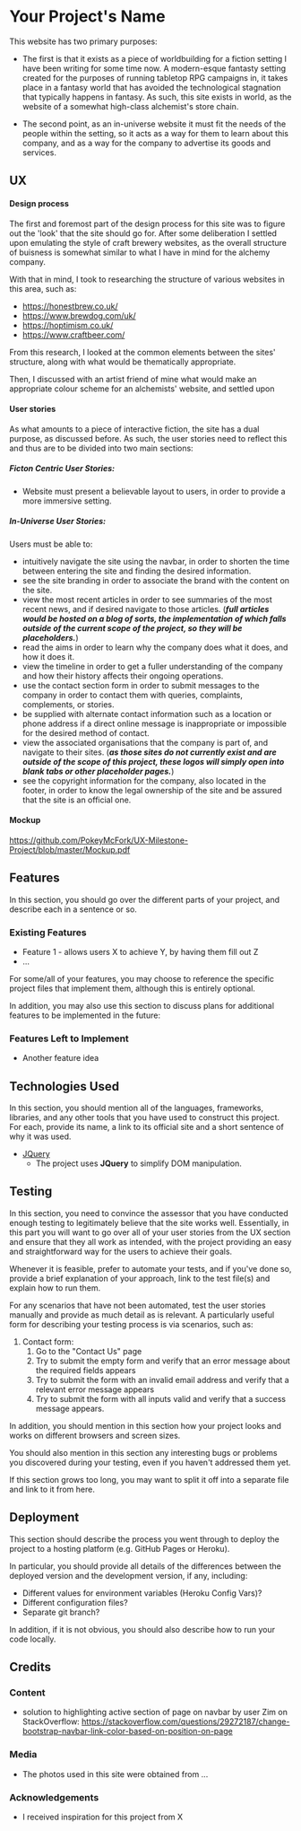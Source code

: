# Your Project's Name

This website has two primary purposes:

- The first is that it exists as a piece of worldbuilding for a fiction setting I have been writing for some time now. A modern-esque fantasty setting created for the purposes of running tabletop RPG campaigns in, it takes place in a fantasy world that has avoided the technological stagnation that typically happens in fantasy. As such, this site exists in world, as the website of a somewhat high-class alchemist's store chain.

- The second point, as an in-universe website it must fit the needs of the people within the setting, so it acts as a way for them to learn about this company, and as a way for the company to advertise its goods and services.
 
## UX

#### Design process

The first and foremost part of the design process for this site was to figure out the 'look' that the site should go for. After some deliberation I settled upon emulating the style of craft brewery websites, as the overall structure of buisness is somewhat similar to what I have in mind for the alchemy company.

With that in mind, I took to researching the structure of various websites in this area, such as:

- https://honestbrew.co.uk/
- https://www.brewdog.com/uk/
- https://hoptimism.co.uk/
- https://www.craftbeer.com/

From this research, I looked at the common elements between the sites' structure, along with what would be thematically appropriate.

Then, I discussed with an artist friend of mine what would make an appropriate colour scheme for an alchemists' website, and settled upon
 
#### User stories

As what amounts to a piece of interactive fiction, the site has a dual purpose, as discussed before. As such, the user stories need to reflect this and thus are to be divided into two main sections:

##### Ficton Centric User Stories:

- Website must present a believable layout to users, in order to provide a more immersive setting.

##### In-Universe User Stories:

Users must be able to:
- intuitively navigate the site using the navbar, in order to shorten the time between entering the site and finding the desired information.
- see the site branding in order to associate the brand with the content on the site.
- view the most recent articles in order to see summaries of the most recent news, and if desired navigate to those articles. (__*full articles would be hosted on a blog of sorts, the implementation of which falls outside of the current scope of the project, so they will be placeholders.*__)
- read the aims in order to learn why the company does what it does, and how it does it.
- view the timeline in order to get a fuller understanding of the company and how their history affects their ongoing operations.
- use the contact section form in order to submit messages to the company in order to contact them with queries, complaints, complements, or stories.
- be supplied with alternate contact information such as a location or phone address if a direct online message is inappropriate or impossible for the desired method of contact.
- view the associated organisations that the company is part of, and navigate to their sites. (__*as those sites do not currently exist and are outside of the scope of this project, these logos will simply open into blank tabs or other placeholder pages.*__)
- see the copyright information for the company, also located in the footer, in order to know the legal ownership of the site and be assured that the site is an official one.


#### Mockup

https://github.com/PokeyMcFork/UX-Milestone-Project/blob/master/Mockup.pdf


## Features

In this section, you should go over the different parts of your project, and describe each in a sentence or so.
 
### Existing Features
- Feature 1 - allows users X to achieve Y, by having them fill out Z
- ...

For some/all of your features, you may choose to reference the specific project files that implement them, although this is entirely optional.

In addition, you may also use this section to discuss plans for additional features to be implemented in the future:

### Features Left to Implement
- Another feature idea

## Technologies Used

In this section, you should mention all of the languages, frameworks, libraries, and any other tools that you have used to construct this project. For each, provide its name, a link to its official site and a short sentence of why it was used.

- [JQuery](https://jquery.com)
    - The project uses **JQuery** to simplify DOM manipulation.


## Testing

In this section, you need to convince the assessor that you have conducted enough testing to legitimately believe that the site works well. Essentially, in this part you will want to go over all of your user stories from the UX section and ensure that they all work as intended, with the project providing an easy and straightforward way for the users to achieve their goals.

Whenever it is feasible, prefer to automate your tests, and if you've done so, provide a brief explanation of your approach, link to the test file(s) and explain how to run them.

For any scenarios that have not been automated, test the user stories manually and provide as much detail as is relevant. A particularly useful form for describing your testing process is via scenarios, such as:

1. Contact form:
    1. Go to the "Contact Us" page
    2. Try to submit the empty form and verify that an error message about the required fields appears
    3. Try to submit the form with an invalid email address and verify that a relevant error message appears
    4. Try to submit the form with all inputs valid and verify that a success message appears.

In addition, you should mention in this section how your project looks and works on different browsers and screen sizes.

You should also mention in this section any interesting bugs or problems you discovered during your testing, even if you haven't addressed them yet.

If this section grows too long, you may want to split it off into a separate file and link to it from here.

## Deployment

This section should describe the process you went through to deploy the project to a hosting platform (e.g. GitHub Pages or Heroku).

In particular, you should provide all details of the differences between the deployed version and the development version, if any, including:
- Different values for environment variables (Heroku Config Vars)?
- Different configuration files?
- Separate git branch?

In addition, if it is not obvious, you should also describe how to run your code locally.


## Credits

### Content
- solution to highlighting active section of page on navbar by user Zim on StackOverflow: https://stackoverflow.com/questions/29272187/change-bootstrap-navbar-link-color-based-on-position-on-page

### Media
- The photos used in this site were obtained from ...

### Acknowledgements

- I received inspiration for this project from X